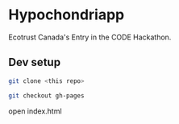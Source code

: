 # Hypochondriapp
Ecotrust Canada's Entry in the CODE Hackathon.

## Dev setup

```bash
git clone <this repo>
```

```bash
git checkout gh-pages
```

open index.html
